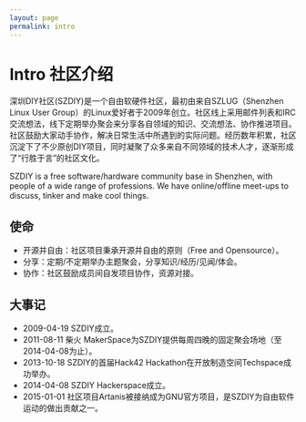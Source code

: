 ```yaml
---
layout: page
permalink: intro
---
```


# Intro 社区介绍

深圳DIY社区(SZDIY)是一个自由软硬件社区，最初由来自SZLUG（Shenzhen Linux User Group）的Linux爱好者于2009年创立。社区线上采用邮件列表和IRC交流想法，线下定期举办聚会来分享各自领域的知识、交流想法、协作推进项目。社区鼓励大家动手协作，解决日常生活中所遇到的实际问题。经历数年积累，社区沉淀下了不少原创DIY项目，同时凝聚了众多来自不同领域的技术人才，逐渐形成了“行胜于言”的社区文化。

SZDIY is a free software/hardware community base in Shenzhen, with people of a wide range of professions. We have online/offline meet-ups to discuss, tinker and make cool things.

## 使命

 * 开源并自由：社区项目秉承开源并自由的原则（Free and Opensource）。
 * 分享：定期/不定期举办主题聚会，分享知识/经历/见闻/体会。
 * 协作：社区鼓励成员间自发项目协作，资源对接。

## 大事记

 * 2009-04-19 SZDIY成立。
 * 2011-08-11 柴火 MakerSpace为SZDIY提供每周四晚的固定聚会场地（至2014-04-08为止）。
 * 2013-10-18 SZDIY的首届Hack42 Hackathon在开放制造空间Techspace成功举办。
 * 2014-04-08 SZDIY Hackerspace成立。
 * 2015-01-01 社区项目Artanis被接纳成为GNU官方项目，是SZDIY为自由软件运动的做出贡献之一。
